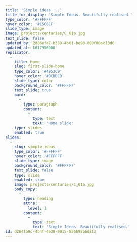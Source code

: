 ```yaml
---
title: 'Simple ideas ...'
title_for_display: 'Simple Ideas. Beautifully realised.'
type_color: '#FFFFFF'
hover_color: '#C5C6CF'
slide_type: image
image: projects/centuries/C_01a.jpg
text_slide: false
updated_by: 2d06efa7-b339-4b01-be90-009f00ed13d0
updated_at: 1617956000
replicator:
  -
    title: Home
    slug: first-slide-home
    type_color: '#4953C9'
    hover_color: '#BCBDCB'
    slide_type: color
    background_color: '#FFFFFF'
    text_slide: true
    bard:
      -
        type: paragraph
        content:
          -
            type: text
            text: 'Home slide'
    type: slides
    enabled: true
slides:
  -
    slug: simple-ideas
    type_color: '#FFFFFF'
    hover_color: '#FFFFFF'
    slide_type: image
    background_color: '#FFFFFF'
    text_slide: false
    type: slide
    enabled: true
    image: projects/centuries/C_01a.jpg
    body_copy:
      -
        type: heading
        attrs:
          level: 1
        content:
          -
            type: text
            text: 'Simple Ideas. Beautifully realised.'
id: d264fb9c-4b4f-4e38-9015-856b98b6d813
---
```

